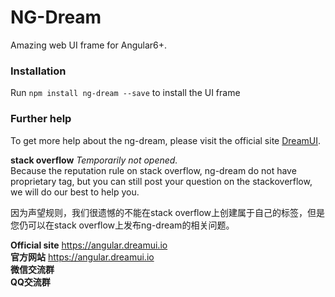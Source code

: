 # NG-Dream

Amazing web UI frame for Angular6+. 
### Installation

Run `npm install ng-dream --save` to install the UI frame

### Further help
To get more help about the ng-dream, please visit the official site  [DreamUI](https://angular.dreamui.io).

**stack overflow** _Temporarily not opened._<br>
Because the reputation rule on stack overflow, ng-dream do not have proprietary tag, but you can still post your question on the stackoverflow, we will do our best to help you.

因为声望规则，我们很遗憾的不能在stack overflow上创建属于自己的标签，但是您仍可以在stack overflow上发布ng-dream的相关问题。
<br>

**Official site** https://angular.dreamui.io <br> 
**官方网站**    https://angular.dreamui.io <br>
**微信交流群** <br>
**QQ交流群**
